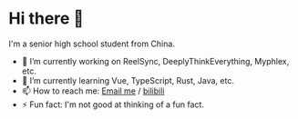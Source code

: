 # Hi there 👋

I'm a senior high school student from China.

- 🔭 I’m currently working on ReelSync, DeeplyThinkEverything, Myphlex, etc.
- 🌱 I’m currently learning Vue, TypeScript, Rust, Java, etc.
- 📫 How to reach me: [Email me](mailto:kw@kev1nweng.space) / [bilibili](https://space.bilibili.com/544365132)
- ⚡ Fun fact: I'm not good at thinking of a fun fact.
